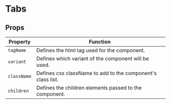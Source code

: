# Tabs

## Props

Property | Function
--- | ---
`tagName` | Defines the html tag used for the component.
`variant` | Defines which variant of the component will be used.
`className` | Defines css className to add to the component's class list.
`children` | Defines the children elements passed to the component.
